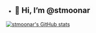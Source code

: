 - 👋 Hi, I’m @stmoonar
  ---
[![stmoonar's GitHub stats](https://github-readme-stats.vercel.app/api?username=stmoonar)](https://github.com/anuraghazra/github-readme-stats)
<!---
stmoonar/stmoonar is a ✨ special ✨ repository because its `README.md` (this file) appears on your GitHub profile.
You can click the Preview link to take a look at your changes.
--->
